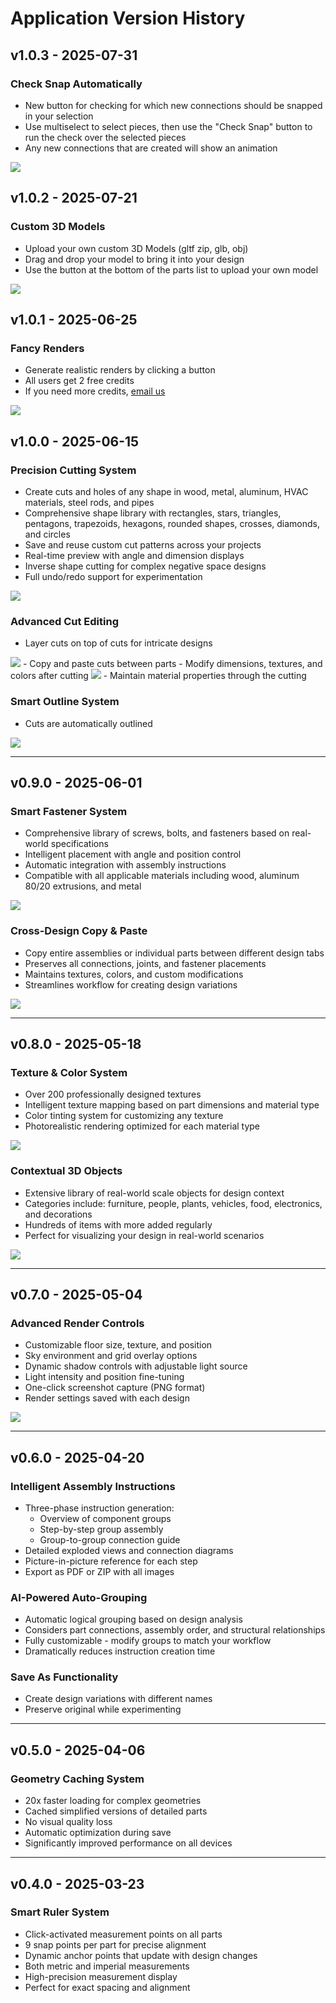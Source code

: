 # Application Version History

## v1.0.3 - 2025-07-31
### Check Snap Automatically
- New button for checking for which new connections should be snapped in your selection
- Use multiselect to select pieces, then use the "Check Snap" button to run the check over the selected pieces
- Any new connections that are created will show an animation
<img src="https://assets.craftyamigo.com/assets/update-assets/app/v1.0.3_check_snap.gif">

## v1.0.2 - 2025-07-21
### Custom 3D Models
- Upload your own custom 3D Models (gltf zip, glb, obj)
- Drag and drop your model to bring it into your design
- Use the button at the bottom of the parts list to upload your own model
<img src="https://assets.craftyamigo.com/assets/update-assets/app/v1.0.2_custom_modelos.gif">

## v1.0.1 - 2025-06-25
### Fancy Renders
- Generate realistic renders by clicking a button
- All users get 2 free credits
- If you need more credits, [email us](mailto:hi@craftyamigo.com)
<img src="https://assets.craftyamigo.com/assets/update-assets/app/fancy-render.gif">


## v1.0.0 - 2025-06-15
### Precision Cutting System
- Create cuts and holes of any shape in wood, metal, aluminum, HVAC materials, steel rods, and pipes
- Comprehensive shape library with rectangles, stars, triangles, pentagons, trapezoids, hexagons, rounded shapes, crosses, diamonds, and circles
- Save and reuse custom cut patterns across your projects
- Real-time preview with angle and dimension displays
- Inverse shape cutting for complex negative space designs
- Full undo/redo support for experimentation
<img src="https://assets.craftyamigo.com/assets/update-assets/app/v1.0.0_cut_intro.gif">

### Advanced Cut Editing
- Layer cuts on top of cuts for intricate designs
<img src="https://assets.craftyamigo.com/assets/update-assets/app/v1.0.0_cut_inverse.gif">
- Copy and paste cuts between parts
- Modify dimensions, textures, and colors after cutting
<img src="https://assets.craftyamigo.com/assets/update-assets/app/v1.0.0_cut_multiple.gif">
- Maintain material properties through the cutting 

### Smart Outline System
- Cuts are automatically outlined
<img src="https://assets.craftyamigo.com/assets/update-assets/app/v1.0.0_cut_outlines.png">



---

## v0.9.0 - 2025-06-01
### Smart Fastener System
- Comprehensive library of screws, bolts, and fasteners based on real-world specifications
- Intelligent placement with angle and position control
- Automatic integration with assembly instructions
- Compatible with all applicable materials including wood, aluminum 80/20 extrusions, and metal
<img src="https://assets.craftyamigo.com/assets/update-assets/app/fasteners.gif">


### Cross-Design Copy & Paste
- Copy entire assemblies or individual parts between different design tabs
- Preserves all connections, joints, and fastener placements
- Maintains textures, colors, and custom modifications
- Streamlines workflow for creating design variations
<img src="https://assets.craftyamigo.com/assets/update-assets/app/copy-paste.gif">


---

## v0.8.0 - 2025-05-18
### Texture & Color System
- Over 200 professionally designed textures
- Intelligent texture mapping based on part dimensions and material type
- Color tinting system for customizing any texture
- Photorealistic rendering optimized for each material type
<img src="https://assets.craftyamigo.com/assets/update-assets/app/textures.gif">



### Contextual 3D Objects
- Extensive library of real-world scale objects for design context
- Categories include: furniture, people, plants, vehicles, food, electronics, and decorations
- Hundreds of items with more added regularly
- Perfect for visualizing your design in real-world scenarios
<img src="https://assets.craftyamigo.com/assets/update-assets/app/dog.gif">

---

## v0.7.0 - 2025-05-04
### Advanced Render Controls
- Customizable floor size, texture, and position
- Sky environment and grid overlay options
- Dynamic shadow controls with adjustable light source
- Light intensity and position fine-tuning
- One-click screenshot capture (PNG format)
- Render settings saved with each design
<img src="https://assets.craftyamigo.com/assets/update-assets/app/render-options.gif">


---

## v0.6.0 - 2025-04-20
### Intelligent Assembly Instructions
- Three-phase instruction generation:
  - Overview of component groups
  - Step-by-step group assembly
  - Group-to-group connection guide
- Detailed exploded views and connection diagrams
- Picture-in-picture reference for each step
- Export as PDF or ZIP with all images

### AI-Powered Auto-Grouping
- Automatic logical grouping based on design analysis
- Considers part connections, assembly order, and structural relationships
- Fully customizable - modify groups to match your workflow
- Dramatically reduces instruction creation time

### Save As Functionality
- Create design variations with different names
- Preserve original while experimenting

---

## v0.5.0 - 2025-04-06
### Geometry Caching System
- 20x faster loading for complex geometries
- Cached simplified versions of detailed parts
- No visual quality loss
- Automatic optimization during save
- Significantly improved performance on all devices

---

## v0.4.0 - 2025-03-23
### Smart Ruler System
- Click-activated measurement points on all parts
- 9 snap points per part for precise alignment
- Dynamic anchor points that update with design changes
- Both metric and imperial measurements
- High-precision measurement display
- Perfect for exact spacing and alignment